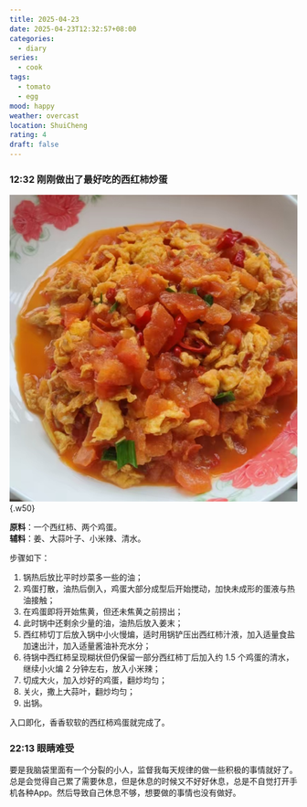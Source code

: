 ```yaml
---
title: 2025-04-23
date: 2025-04-23T12:32:57+08:00
categories:
  - diary
series:
  - cook
tags:
  - tomato
  - egg
mood: happy
weather: overcast
location: ShuiCheng
rating: 4
draft: false
---
```


### 12:32 刚刚做出了最好吃的西红柿炒蛋

![最好吃的西红柿炒蛋](../../../../static/images/diary/最好吃的西红柿炒蛋.png)
{.w50}

**原料**：一个西红柿、两个鸡蛋。  
**辅料**：姜、大蒜叶子、小米辣、清水。

步骤如下：
1. 锅热后放比平时炒菜多一些的油；
2. 鸡蛋打散，油热后倒入，鸡蛋大部分成型后开始搅动，加快未成形的蛋液与热油接触；
3. 在鸡蛋即将开始焦黄，但还未焦黄之前捞出；
4. 此时锅中还剩余少量的油，油热后放入姜末；
5. 西红柿切丁后放入锅中小火慢煸，适时用锅铲压出西红柿汁液，加入适量食盐加速出汁，加入适量酱油补充水分；
6. 待锅中西红柿呈现糊状但仍保留一部分西红柿丁后加入约 1.5 个鸡蛋的清水，继续小火煸 2 分钟左右，放入小米辣；
7. 切成大火，加入炒好的鸡蛋，翻炒均匀；
8. 关火，撒上大蒜叶，翻炒均匀；
9. 出锅。

入口即化，香香软软的西红柿鸡蛋就完成了。


### 22:13 眼睛难受

要是我脑袋里面有一个分裂的小人，监督我每天规律的做一些积极的事情就好了。总是会觉得自己累了需要休息，但是休息的时候又不好好休息，总是不自觉打开手机各种App。然后导致自己休息不够，想要做的事情也没有做好。